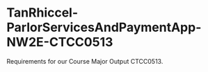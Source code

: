 # TanRhiccel-ParlorServicesAndPaymentApp-NW2E-CTCC0513
Requirements for our Course Major Output CTCC0513. 
